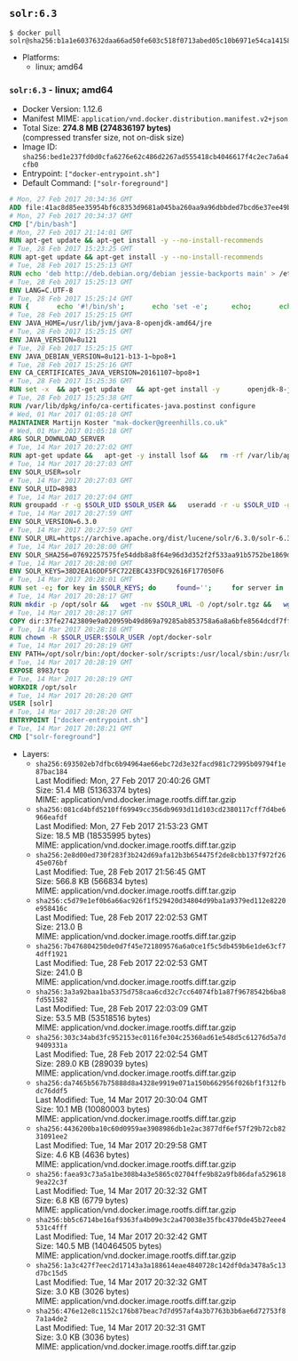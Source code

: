 ## `solr:6.3`

```console
$ docker pull solr@sha256:b1a1e6037632daa66ad50fe603c518f0713abed05c10b6971e54ca1415885659
```

-	Platforms:
	-	linux; amd64

### `solr:6.3` - linux; amd64

-	Docker Version: 1.12.6
-	Manifest MIME: `application/vnd.docker.distribution.manifest.v2+json`
-	Total Size: **274.8 MB (274836197 bytes)**  
	(compressed transfer size, not on-disk size)
-	Image ID: `sha256:bed1e237fd0d0cfa6276e62c486d2267ad555418cb4046617f4c2ec7a6a4cfb0`
-	Entrypoint: `["docker-entrypoint.sh"]`
-	Default Command: `["solr-foreground"]`

```dockerfile
# Mon, 27 Feb 2017 20:34:36 GMT
ADD file:41ac8d85ee35954bf6c8353d9681a045ba260aa9a96dbbded7bcd6e37ee49bea in / 
# Mon, 27 Feb 2017 20:34:37 GMT
CMD ["/bin/bash"]
# Mon, 27 Feb 2017 21:14:01 GMT
RUN apt-get update && apt-get install -y --no-install-recommends 		ca-certificates 		curl 		wget 	&& rm -rf /var/lib/apt/lists/*
# Tue, 28 Feb 2017 15:23:25 GMT
RUN apt-get update && apt-get install -y --no-install-recommends 		bzip2 		unzip 		xz-utils 	&& rm -rf /var/lib/apt/lists/*
# Tue, 28 Feb 2017 15:25:13 GMT
RUN echo 'deb http://deb.debian.org/debian jessie-backports main' > /etc/apt/sources.list.d/jessie-backports.list
# Tue, 28 Feb 2017 15:25:13 GMT
ENV LANG=C.UTF-8
# Tue, 28 Feb 2017 15:25:14 GMT
RUN { 		echo '#!/bin/sh'; 		echo 'set -e'; 		echo; 		echo 'dirname "$(dirname "$(readlink -f "$(which javac || which java)")")"'; 	} > /usr/local/bin/docker-java-home 	&& chmod +x /usr/local/bin/docker-java-home
# Tue, 28 Feb 2017 15:25:15 GMT
ENV JAVA_HOME=/usr/lib/jvm/java-8-openjdk-amd64/jre
# Tue, 28 Feb 2017 15:25:15 GMT
ENV JAVA_VERSION=8u121
# Tue, 28 Feb 2017 15:25:15 GMT
ENV JAVA_DEBIAN_VERSION=8u121-b13-1~bpo8+1
# Tue, 28 Feb 2017 15:25:16 GMT
ENV CA_CERTIFICATES_JAVA_VERSION=20161107~bpo8+1
# Tue, 28 Feb 2017 15:25:36 GMT
RUN set -x 	&& apt-get update 	&& apt-get install -y 		openjdk-8-jre-headless="$JAVA_DEBIAN_VERSION" 		ca-certificates-java="$CA_CERTIFICATES_JAVA_VERSION" 	&& rm -rf /var/lib/apt/lists/* 	&& [ "$JAVA_HOME" = "$(docker-java-home)" ]
# Tue, 28 Feb 2017 15:25:38 GMT
RUN /var/lib/dpkg/info/ca-certificates-java.postinst configure
# Wed, 01 Mar 2017 01:05:18 GMT
MAINTAINER Martijn Koster "mak-docker@greenhills.co.uk"
# Wed, 01 Mar 2017 01:05:18 GMT
ARG SOLR_DOWNLOAD_SERVER
# Tue, 14 Mar 2017 20:27:02 GMT
RUN apt-get update &&   apt-get -y install lsof &&   rm -rf /var/lib/apt/lists/*
# Tue, 14 Mar 2017 20:27:03 GMT
ENV SOLR_USER=solr
# Tue, 14 Mar 2017 20:27:03 GMT
ENV SOLR_UID=8983
# Tue, 14 Mar 2017 20:27:04 GMT
RUN groupadd -r -g $SOLR_UID $SOLR_USER &&   useradd -r -u $SOLR_UID -g $SOLR_USER $SOLR_USER
# Tue, 14 Mar 2017 20:27:59 GMT
ENV SOLR_VERSION=6.3.0
# Tue, 14 Mar 2017 20:27:59 GMT
ENV SOLR_URL=https://archive.apache.org/dist/lucene/solr/6.3.0/solr-6.3.0.tgz
# Tue, 14 Mar 2017 20:28:00 GMT
ENV SOLR_SHA256=07692257575fe54ddb8a8f64e96d3d352f2f533aa91b5752be1869d2acf2f544
# Tue, 14 Mar 2017 20:28:00 GMT
ENV SOLR_KEYS=38D2EA16DDF5FC722EBC433FDC92616F177050F6
# Tue, 14 Mar 2017 20:28:01 GMT
RUN set -e; for key in $SOLR_KEYS; do     found='';     for server in       ha.pool.sks-keyservers.net       hkp://keyserver.ubuntu.com:80       hkp://p80.pool.sks-keyservers.net:80       pgp.mit.edu     ; do       echo "  trying $server for $key";       gpg --keyserver "$server" --keyserver-options timeout=10 --recv-keys "$key" && found=yes && break;     done;     test -z "$found" && echo >&2 "error: failed to fetch $key from several disparate servers -- network issues?" && exit 1;   done;   exit 0
# Tue, 14 Mar 2017 20:28:17 GMT
RUN mkdir -p /opt/solr &&   wget -nv $SOLR_URL -O /opt/solr.tgz &&   wget -nv $SOLR_URL.asc -O /opt/solr.tgz.asc &&   echo "$SOLR_SHA256 */opt/solr.tgz" | sha256sum -c - &&   (>&2 ls -l /opt/solr.tgz /opt/solr.tgz.asc) &&   gpg --batch --verify /opt/solr.tgz.asc /opt/solr.tgz &&   tar -C /opt/solr --extract --file /opt/solr.tgz --strip-components=1 &&   rm /opt/solr.tgz* &&   rm -Rf /opt/solr/docs/ &&   mkdir -p /opt/solr/server/solr/lib /opt/solr/server/solr/mycores &&   sed -i -e 's/#SOLR_PORT=8983/SOLR_PORT=8983/' /opt/solr/bin/solr.in.sh &&   sed -i -e '/-Dsolr.clustering.enabled=true/ a SOLR_OPTS="$SOLR_OPTS -Dsun.net.inetaddr.ttl=60 -Dsun.net.inetaddr.negative.ttl=60"' /opt/solr/bin/solr.in.sh &&   chown -R $SOLR_USER:$SOLR_USER /opt/solr &&   mkdir /docker-entrypoint-initdb.d /opt/docker-solr/
# Tue, 14 Mar 2017 20:28:17 GMT
COPY dir:37fe27423809e9a020959b49d869a79285ab853758a6a8a6bfe8564dcdf7ff56 in /opt/docker-solr/scripts 
# Tue, 14 Mar 2017 20:28:18 GMT
RUN chown -R $SOLR_USER:$SOLR_USER /opt/docker-solr
# Tue, 14 Mar 2017 20:28:19 GMT
ENV PATH=/opt/solr/bin:/opt/docker-solr/scripts:/usr/local/sbin:/usr/local/bin:/usr/sbin:/usr/bin:/sbin:/bin
# Tue, 14 Mar 2017 20:28:19 GMT
EXPOSE 8983/tcp
# Tue, 14 Mar 2017 20:28:19 GMT
WORKDIR /opt/solr
# Tue, 14 Mar 2017 20:28:20 GMT
USER [solr]
# Tue, 14 Mar 2017 20:28:20 GMT
ENTRYPOINT ["docker-entrypoint.sh"]
# Tue, 14 Mar 2017 20:28:21 GMT
CMD ["solr-foreground"]
```

-	Layers:
	-	`sha256:693502eb7dfbc6b94964ae66ebc72d3e32facd981c72995b09794f1e87bac184`  
		Last Modified: Mon, 27 Feb 2017 20:40:26 GMT  
		Size: 51.4 MB (51363374 bytes)  
		MIME: application/vnd.docker.image.rootfs.diff.tar.gzip
	-	`sha256:081cd4bfd5210ff69949cc356db9693d11d103cd2380117cff7d4be6966eafdf`  
		Last Modified: Mon, 27 Feb 2017 21:53:23 GMT  
		Size: 18.5 MB (18535995 bytes)  
		MIME: application/vnd.docker.image.rootfs.diff.tar.gzip
	-	`sha256:2e8d00ed730f283f3b242d69afa12b3b654475f2de8cbb137f972f2645e076bf`  
		Last Modified: Tue, 28 Feb 2017 21:56:45 GMT  
		Size: 566.8 KB (566834 bytes)  
		MIME: application/vnd.docker.image.rootfs.diff.tar.gzip
	-	`sha256:c5d79e1ef0b6a66ac926f1f529420d34804d99ba1a9379ed112e8220e958416c`  
		Last Modified: Tue, 28 Feb 2017 22:02:53 GMT  
		Size: 213.0 B  
		MIME: application/vnd.docker.image.rootfs.diff.tar.gzip
	-	`sha256:7b476804250de0d7f45e721809576a6a0ce1f5c5db459b6e1de63cf74dff1921`  
		Last Modified: Tue, 28 Feb 2017 22:02:53 GMT  
		Size: 241.0 B  
		MIME: application/vnd.docker.image.rootfs.diff.tar.gzip
	-	`sha256:3a3a92baa1ba5375d758caa6cd32c7cc64074fb1a87f9678542b6ba8fd551582`  
		Last Modified: Tue, 28 Feb 2017 22:03:09 GMT  
		Size: 53.5 MB (53518516 bytes)  
		MIME: application/vnd.docker.image.rootfs.diff.tar.gzip
	-	`sha256:303c34abd3fc952153ec0116fe304c25360ad61e548d5c61276d5a7d9409331a`  
		Last Modified: Tue, 28 Feb 2017 22:02:54 GMT  
		Size: 289.0 KB (289039 bytes)  
		MIME: application/vnd.docker.image.rootfs.diff.tar.gzip
	-	`sha256:da7465b567b75888d8a4328e9919e071a150b662956f026bf1f312fbdc76ddf5`  
		Last Modified: Tue, 14 Mar 2017 20:30:04 GMT  
		Size: 10.1 MB (10080003 bytes)  
		MIME: application/vnd.docker.image.rootfs.diff.tar.gzip
	-	`sha256:4436200ba10c60d0959ae3908986db1e2ac3877df6ef57f29b72cb8231091ee2`  
		Last Modified: Tue, 14 Mar 2017 20:29:58 GMT  
		Size: 4.6 KB (4636 bytes)  
		MIME: application/vnd.docker.image.rootfs.diff.tar.gzip
	-	`sha256:faea93c73a5a1be308b4a3e5865c02704ffe9b82a9fb86dafa5296189ea22c3f`  
		Last Modified: Tue, 14 Mar 2017 20:32:32 GMT  
		Size: 6.8 KB (6779 bytes)  
		MIME: application/vnd.docker.image.rootfs.diff.tar.gzip
	-	`sha256:bb5c6714be16af9363fa4b09e3c2a470038e35fbc4370de45b27eee4531c4fff`  
		Last Modified: Tue, 14 Mar 2017 20:32:42 GMT  
		Size: 140.5 MB (140464505 bytes)  
		MIME: application/vnd.docker.image.rootfs.diff.tar.gzip
	-	`sha256:1a3c427f7eec2d17143a3a188614eae4840728c142df0da3478a5c13d7bc15d5`  
		Last Modified: Tue, 14 Mar 2017 20:32:32 GMT  
		Size: 3.0 KB (3026 bytes)  
		MIME: application/vnd.docker.image.rootfs.diff.tar.gzip
	-	`sha256:476e12e8c1152c176b87beac7d7d957af4a3b7763b3b6ae6d72753f87a1a4de2`  
		Last Modified: Tue, 14 Mar 2017 20:32:31 GMT  
		Size: 3.0 KB (3036 bytes)  
		MIME: application/vnd.docker.image.rootfs.diff.tar.gzip
